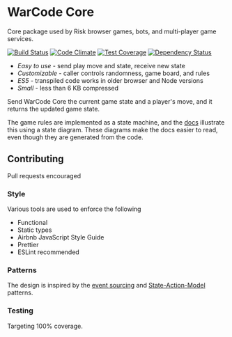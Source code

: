 # WarCode Core

Core package used by Risk browser games, bots, and multi-player game services.

[![Build Status](https://travis-ci.org/matthewspivey/warcode-core.svg?branch=master)](https://travis-ci.org/matthewspivey/warcode-core)
[![Code Climate](https://codeclimate.com/github/matthewspivey/warcode-core/badges/gpa.svg)](https://codeclimate.com/github/matthewspivey/warcode-core)
[![Test Coverage](https://codeclimate.com/github/matthewspivey/warcode-core/badges/coverage.svg)](https://codeclimate.com/github/matthewspivey/warcode-core/coverage)
[![Dependency Status](https://gemnasium.com/badges/github.com/matthewspivey/warcode-core.svg)](https://gemnasium.com/github.com/matthewspivey/warcode-core)

* _Easy to use_ - send play move and state, receive new state
* _Customizable_ - caller controls randomness, game board, and rules
* _ES5_ - transpiled code works in older browser and Node versions
* _Small_ - less than 6 KB compressed

Send WarCode Core the current game state and a player's move, and it returns the
updated game state.

The game rules are implemented as a state machine, and the
[docs](http://matthewspivey.com/warcode-core/) illustrate this using a state diagram.
These diagrams make the docs easier to read, even though they are generated from the code.

## Contributing
Pull requests encouraged

### Style
Various tools are used to enforce the following
* Functional
* Static types
* Airbnb JavaScript Style Guide
* Prettier
* ESLint recommended

### Patterns
The design is inspired by the
[event sourcing](https://martinfowler.com/eaaDev/EventSourcing.html) and
[State-Action-Model](http://sam.js.org/) patterns.

### Testing
Targeting 100% coverage.
